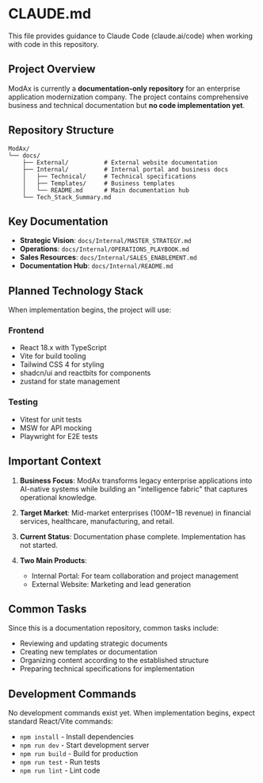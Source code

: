 # CLAUDE.md

This file provides guidance to Claude Code (claude.ai/code) when working with code in this repository.

## Project Overview

ModAx is currently a **documentation-only repository** for an enterprise application modernization company. The project contains comprehensive business and technical documentation but **no code implementation yet**.

## Repository Structure

```
ModAx/
└── docs/
    ├── External/          # External website documentation
    ├── Internal/          # Internal portal and business docs
    │   ├── Technical/     # Technical specifications
    │   ├── Templates/     # Business templates
    │   └── README.md      # Main documentation hub
    └── Tech_Stack_Summary.md
```

## Key Documentation

- **Strategic Vision**: `docs/Internal/MASTER_STRATEGY.md`
- **Operations**: `docs/Internal/OPERATIONS_PLAYBOOK.md`
- **Sales Resources**: `docs/Internal/SALES_ENABLEMENT.md`
- **Documentation Hub**: `docs/Internal/README.md`

## Planned Technology Stack

When implementation begins, the project will use:

### Frontend
- React 18.x with TypeScript
- Vite for build tooling
- Tailwind CSS 4 for styling
- shadcn/ui and reactbits for components
- zustand for state management

### Testing
- Vitest for unit tests
- MSW for API mocking
- Playwright for E2E tests

## Important Context

1. **Business Focus**: ModAx transforms legacy enterprise applications into AI-native systems while building an "intelligence fabric" that captures operational knowledge.

2. **Target Market**: Mid-market enterprises ($100M-$1B revenue) in financial services, healthcare, manufacturing, and retail.

3. **Current Status**: Documentation phase complete. Implementation has not started.

4. **Two Main Products**:
   - Internal Portal: For team collaboration and project management
   - External Website: Marketing and lead generation

## Common Tasks

Since this is a documentation repository, common tasks include:
- Reviewing and updating strategic documents
- Creating new templates or documentation
- Organizing content according to the established structure
- Preparing technical specifications for implementation

## Development Commands

No development commands exist yet. When implementation begins, expect standard React/Vite commands:
- `npm install` - Install dependencies
- `npm run dev` - Start development server
- `npm run build` - Build for production
- `npm run test` - Run tests
- `npm run lint` - Lint code